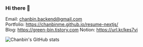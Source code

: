### Hi there 👋

Email: chanbin.backend@gmail.com </br>
Portfolio: https://chanbinme.github.io/resume-nextjs/ </br>
Blog: https://green-bin.tistory.com
Notion: https://url.kr/kes7vi


![Chanbin's GitHub stats](https://github-readme-stats.vercel.app/api?username=chanbinme&show_icons=true&theme=apprentice)

